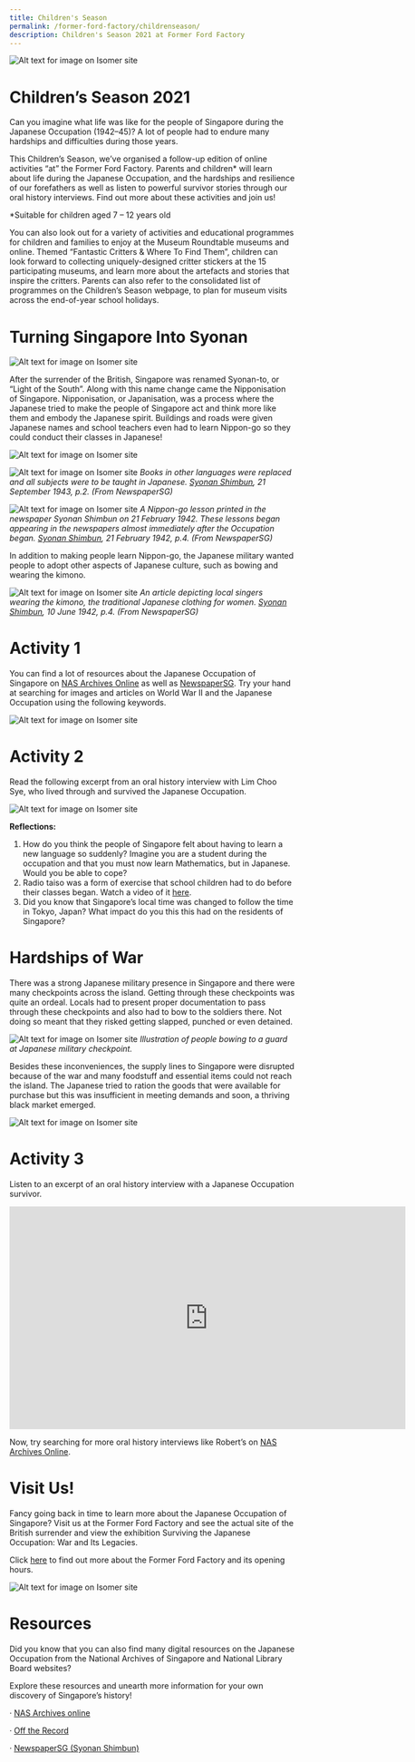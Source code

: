 ```yaml
---
title: Children's Season
permalink: /former-ford-factory/childrenseason/
description: Children's Season 2021 at Former Ford Factory
---
```





![Alt text for image on Isomer site](/images/children2021/childrenseasonbanner.png)

# **Children’s Season 2021**

Can you imagine what life was like for the people of Singapore during the Japanese Occupation (1942–45)? A lot of people had to endure many hardships and difficulties during those years. 

 

This Children’s Season, we’ve organised a follow-up edition of online activities “at” the Former Ford Factory. Parents and children* will learn about life during the Japanese Occupation, and the hardships and resilience of our forefathers as well as listen to powerful survivor stories through our oral history interviews. Find out more about these activities and join us! 

 

*Suitable for children aged 7 – 12 years old

 

You can also look out for a variety of activities and educational programmes for children and families to enjoy at the Museum Roundtable museums and online. Themed “Fantastic Critters & Where To Find Them”, children can look forward to collecting uniquely-designed critter stickers at the 15 participating museums, and learn more about the artefacts and stories that inspire the critters. Parents can also refer to the consolidated list of programmes on the Children’s Season webpage, to plan for museum visits across the end-of-year school holidays.

 
# Turning Singapore Into Syonan
![Alt text for image on Isomer site](/images/children2021/Street%20in%20Sg.png)

After the surrender of the British, Singapore was renamed Syonan-to, or “Light of the South”. Along with this name change came the Nipponisation of Singapore. Nipponisation, or Japanisation, was a process where the Japanese tried to make the people of Singapore act and think more like them and embody the Japanese spirit. Buildings and roads were given Japanese names and school teachers even had to learn Nippon-go so they could conduct their classes in Japanese!

![Alt text for image on Isomer site](/images/children2021/Group%20pic%20of%20Jap%20class.png)

![Alt text for image on Isomer site](/images/children2021/New%20Textbooks.png)
*Books in other languages were replaced and all subjects were to be taught in Japanese. [Syonan Shimbun](http://eresources.nlb.gov.sg/newspapers/Digitised/Article/syonantimes19430921-1.2.23), 21 September 1943, p.2. (From NewspaperSG)*

![Alt text for image on Isomer site](/images/children2021/Nippon%20Lesson%20on%20news.png)
*A Nippon-go lesson printed in the newspaper Syonan Shimbun on 21 February 1942. These lessons began appearing in the newspapers almost immediately after the Occupation began. [Syonan Shimbun](https://eresources.nlb.gov.sg/newspapers/Digitised/Article/syonantimes19420221-1.2.31.1), 21 February 1942, p.4. (From NewspaperSG)*

In addition to making people learn Nippon-go, the Japanese military wanted people to adopt other aspects of Japanese culture, such as bowing and wearing the kimono.

![Alt text for image on Isomer site](/images/children2021/traditional%20jap%20clothing%20for%20women.png) *An article depicting local singers wearing the kimono, the traditional Japanese clothing for women. [Syonan Shimbun](https://eresources.nlb.gov.sg/newspapers/Digitised/Article/syonantimes19420610-1.2.21), 10 June 1942, p.4. (From NewspaperSG)*

# Activity 1

You can find a lot of resources about the Japanese Occupation of Singapore on [NAS Archives Online](https://www.nas.gov.sg/archivesonline/photographs/) as well as [NewspaperSG](https://eresources.nlb.gov.sg/newspapers/). Try your hand at searching for images and articles on World War II and the Japanese Occupation using the following keywords. 

![Alt text for image on Isomer site](/images/children2021/keywords.png)

# Activity 2

Read the following excerpt from an oral history interview with Lim Choo Sye, who lived through and survived the Japanese Occupation.

![Alt text for image on Isomer site](/images/children2021/OH%20extract.png)

**Reflections:**
1.	How do you think the people of Singapore felt about having to learn a new language so suddenly? Imagine you are a student during the occupation and that you must now learn Mathematics, but in Japanese. Would you be able to cope? 
2.	Radio taiso was a form of exercise that school children had to do before their classes began.  Watch a video of it [here](https://www.youtube.com/watch?v=_FcrGLCHT08&t=79s).
3.	Did you know that Singapore’s local time was changed to follow the time in Tokyo, Japan? What impact do you this this had on the residents of Singapore? 


# Hardships of War
There was a strong Japanese military presence in Singapore and there were many checkpoints across the island. Getting through these checkpoints was quite an ordeal. Locals had to present proper documentation to pass through these checkpoints and also had to bow to the soldiers there. Not doing so meant that they risked getting slapped, punched or even detained.

![Alt text for image on Isomer site](/images/children2021/Jap%20military%20checkpoint.png)
*Illustration of people bowing to a guard at Japanese military checkpoint.*


Besides these inconveniences, the supply lines to Singapore were disrupted because of the war and many foodstuff and essential items could not reach the island. The Japanese tried to ration the goods that were available for purchase but this was insufficient in meeting demands and soon, a thriving black market emerged. 
 
 ![Alt text for image on Isomer site](/images/children2021/ration%20card.png)
 
# Activity 3
 
Listen to an excerpt of an oral history interview with a Japanese Occupation survivor. 

<iframe width="699" height="393" src="https://www.youtube.com/embed/smm9kF54jZY" title="YouTube video player" frameborder="0" allow="accelerometer; autoplay; clipboard-write; encrypted-media; gyroscope; picture-in-picture" allowfullscreen></iframe>

Now, try searching for more oral history interviews like Robert’s on [NAS Archives Online](https://www.nas.gov.sg/archivesonline/). 

# Visit Us!
Fancy going back in time to learn more about the Japanese Occupation of Singapore? Visit us at the Former Ford Factory and see the actual site of the British surrender and view the exhibition Surviving the Japanese Occupation: War and Its Legacies.  

Click [here](https://corporate.nas.gov.sg/former-ford-factory/overview/) to find out more about the Former Ford Factory and its opening hours. 

![Alt text for image on Isomer site](/images/children2021/mission.png)
# Resources
Did you know that you can also find many digital resources on the Japanese Occupation from the National Archives of Singapore and National Library Board websites? 

Explore these resources and unearth more information for your own discovery of Singapore’s history!

·       [NAS Archives online](https://www.nas.gov.sg/archivesonline/)

·       [Off the Record](https://corporate.nas.gov.sg/media/)

·      [ NewspaperSG (Syonan Shimbun)](https://eresources.nlb.gov.sg/newspapers/BrowseNewspaper?nid=syonantimes&tvw=DG)